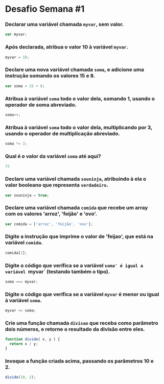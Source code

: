 # Desafio Semana #1


### Declarar uma variável chamada `myvar`, sem valor.
```js
var myvar;
```

### Após declarada, atribua o valor 10 à variável `myvar`.
```js
myvar = 10;
```

### Declare uma nova variável chamada `soma`, e adicione uma instrução somando os valores 15 e 8.
```js
var soma = 15 + 8;
```

### Atribua à variável `soma` todo o valor dela, somando 1, usando o operador de soma abreviado.
```js
soma++;
```

### Atribua à variável `soma` todo o valor dela, multiplicando por 3, usando o operador de multiplicação abreviado.
```js
soma *= 3;
```

### Qual é o valor da variável `soma` até aqui?
```js
72
```

### Declare uma variável chamada `souninja`, atribuindo à ela o valor booleano que representa `verdadeiro`.
```js
var souninja = true;
```

### Declare uma variável chamada `comida` que recebe um array com os valores 'arroz', 'feijão' e 'ovo'.
```js
var comida = ['arroz', 'feijão', 'ovo'];
```

### Digite a instrução que imprime o valor de 'feijao', que está na variável `comida`.
```js
comida[1];
```

### Digite o código que verifica se a variável `soma' é igual a variável `myvar` (testando também o tipo).
```js
soma === myvar;
```

### Digite o código que verifica se a variável `myvar` é menor ou igual à variável `soma`.
```js
myvar <= soma;
```

### Crie uma função chamada `divisao` que receba como parâmetro dois números, e retorne o resultado da divisão entre eles.
```js
function divide( x, y ) {
  return x / y;
}
```

### Invoque a função criada acima, passando os parâmetros 10 e 2.
```js
divide(10, 2);
```